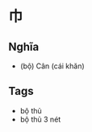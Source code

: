 # 巾

## Nghĩa
* (bộ) Cân (cái khăn)

## Tags
* bộ thủ
* bộ thủ 3 nét

<script>window.HANZI_FIELD='巾';</script>
